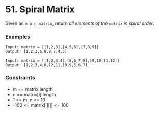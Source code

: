 # 51. Spiral Matrix

Given an `m x n matrix`, return *all elements of the* `matrix` *in spiral order*.

### Examples

```
Input: matrix = [[1,2,3],[4,5,6],[7,8,9]]
Output: [1,2,3,6,9,8,7,4,5]
```

```
Input: matrix = [[1,2,3,4],[5,6,7,8],[9,10,11,12]]
Output: [1,2,3,4,8,12,11,10,9,5,6,7]
```

### Constraints

- m == matrix.length
- n == matrix[i].length
- 1 <= m, n <= 10
- -100 <= matrix[i][j] <= 100

